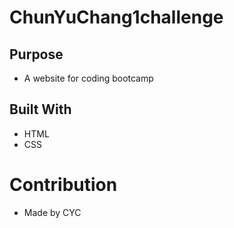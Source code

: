 # ChunYuChang1challenge

## Purpose
* A website for coding bootcamp

## Built With
* HTML
* CSS

# Contribution
* Made by CYC
